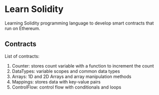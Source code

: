 # Learn Solidity

Learning Solidity programming language to develop smart contracts that run on Ethereum.

## Contracts

List of contracts:

1. Counter: stores count variable with a function to increment the count
1. DataTypes: variable scopes and common data types
1. Arrays: 1D and 2D Arrays and array manipulation methods
1. Mappings: stores data with key-value pairs
1. ControlFlow: control flow with conditionals and loops

